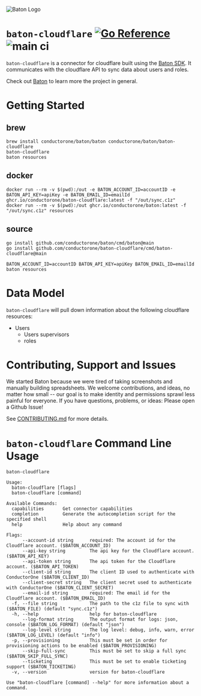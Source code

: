 ![Baton Logo](./docs/images/baton-logo.png)

# `baton-cloudflare` [![Go Reference](https://pkg.go.dev/badge/github.com/conductorone/baton-cloudflare.svg)](https://pkg.go.dev/github.com/conductorone/baton-cloudflare) ![main ci](https://github.com/conductorone/baton-cloudflare/actions/workflows/main.yaml/badge.svg)

`baton-cloudflare` is a connector for cloudflare built using the [Baton SDK](https://github.com/conductorone/baton-sdk). It communicates with the cloudflare API to sync data about users and roles.

Check out [Baton](https://github.com/conductorone/baton) to learn more the project in general.

# Getting Started

## brew

```
brew install conductorone/baton/baton conductorone/baton/baton-cloudflare
baton-cloudflare
baton resources
```

## docker

```
docker run --rm -v $(pwd):/out -e BATON_ACCOUNT_ID=accountID -e BATON_API_KEY=apiKey -e BATON_EMAIL_ID=emailId ghcr.io/conductorone/baton-cloudflare:latest -f "/out/sync.c1z"
docker run --rm -v $(pwd):/out ghcr.io/conductorone/baton:latest -f "/out/sync.c1z" resources
```

## source

```
go install github.com/conductorone/baton/cmd/baton@main
go install github.com/conductorone/baton-cloudflare/cmd/baton-cloudflare@main

BATON_ACCOUNT_ID=accountID BATON_API_KEY=apiKey BATON_EMAIL_ID=emailId
baton resources
```

# Data Model

`baton-cloudflare` will pull down information about the following cloudflare resources:
- Users
  - Users supervisors
  - roles

# Contributing, Support and Issues

We started Baton because we were tired of taking screenshots and manually building spreadsheets. We welcome contributions, and ideas, no matter how small -- our goal is to make identity and permissions sprawl less painful for everyone. If you have questions, problems, or ideas: Please open a Github Issue!

See [CONTRIBUTING.md](https://github.com/ConductorOne/baton/blob/main/CONTRIBUTING.md) for more details.

# `baton-cloudflare` Command Line Usage

```
baton-cloudflare

Usage:
  baton-cloudflare [flags]
  baton-cloudflare [command]

Available Commands:
  capabilities       Get connector capabilities
  completion         Generate the autocompletion script for the specified shell
  help               Help about any command

Flags:
      --account-id string      required: The account id for the Cloudflare account. ($BATON_ACCOUNT_ID)
      --api-key string         The api key for the Cloudflare account. ($BATON_API_KEY)
      --api-token string       The api token for the Cloudflare account. ($BATON_API_TOKEN)
      --client-id string       The client ID used to authenticate with ConductorOne ($BATON_CLIENT_ID)
      --client-secret string   The client secret used to authenticate with ConductorOne ($BATON_CLIENT_SECRET)
      --email-id string        required: The email id for the Cloudflare account. ($BATON_EMAIL_ID)
  -f, --file string            The path to the c1z file to sync with ($BATON_FILE) (default "sync.c1z")
  -h, --help                   help for baton-cloudflare
      --log-format string      The output format for logs: json, console ($BATON_LOG_FORMAT) (default "json")
      --log-level string       The log level: debug, info, warn, error ($BATON_LOG_LEVEL) (default "info")
  -p, --provisioning           This must be set in order for provisioning actions to be enabled ($BATON_PROVISIONING)
      --skip-full-sync         This must be set to skip a full sync ($BATON_SKIP_FULL_SYNC)
      --ticketing              This must be set to enable ticketing support ($BATON_TICKETING)
  -v, --version                version for baton-cloudflare

Use "baton-cloudflare [command] --help" for more information about a command.

```
